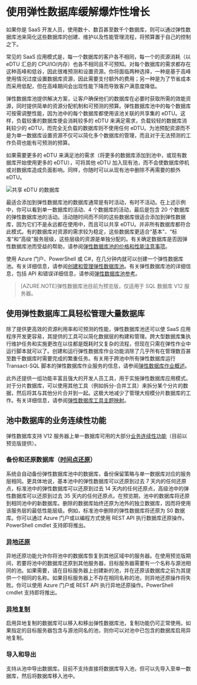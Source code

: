 <properties 
	pageTitle="使用弹性数据库缓解爆炸性增长" 
	description="Azure SQL 数据库弹性数据库池是由一组弹性数据库共享的可用资源的集合。" 
	services="sql-database" 
	documentationCenter="" 
	authors="stevestein" 
	manager="jeffreyg" 
	editor=""/>

<tags 
	ms.service="sql-database"
	ms.date="08/14/2015" 
	wacn.date="09/15/2015"/>


# 使用弹性数据库缓解爆炸性增长

如果你是 SaaS 开发人员，使用数十、数百甚至数千个数据库，则可以通过弹性数据库池来简化这些数据库的创建、维护以及性能管理流程，将预算置于自己的控制之下。

常见的 SaaS 应用模式是，每一个数据库的客户各不相同，每一个的资源消耗（以 eDTU 汇总的 CPU/IO/内存）也各不相同且不可预知。对每个数据库的需求都存在这种高峰和低谷，因此很难预测和设置资源。你将面临两种选择，一种是基于高峰使用情况过度设置数据库资源，因此需要支付额外的费用；另一种是为了节省成本而采用低配，但在高峰期间会出现性能下降而导致客户满意度降低。



弹性数据库池提供解决方案，让客户确保他们的数据库在必要时获取所需的效能资源，同时提供简单的资源分配机制和可预测的预算。弹性数据库池中的每个数据库可按需调整性能，因为池中的每个数据库都使用该池关联的共享集的 eDTU。这样，负载较重的数据库便会消耗较多的 eDTU 来满足需求，负载较轻的数据库消耗较少的 eDTU，而完全无负载的数据库则不使用任何 eDTU。为池预配资源而不是为单一数据库设置资源不仅可以简化多个数据库的管理，而且对于无法预测的工作负荷也能有可预测的预算。

如果需要更多的 eDTU 来满足池的需求（将更多的数据库添加到池中，或现有数据库开始使用更多的 eDTU），可将其他 eDTU 加入现有池，而不会使数据库停机或对数据库造成负面影响。同样，你随时可以从现有池中删除不再需要的额外 eDTU。

![共享 eDTU 的数据库][1]

最适合添加到弹性数据库池的数据库通常是有时活动，有时不活动。在上述示例中，你可以看到单一数据库的活动、4 个数据库的活动，最后是包含 20 个数据库的弹性数据库池的活动。活动随时间而不同的这些数据库很适合添加到弹性数据库，因为它们不是永远都在使用中，而且可以共享 eDTU。并非所有数据库都符合此模式。有的数据库对资源的需求较为稳定，这些数据库更适合“基本”、“标准”和“高级”服务层级，这些层级的资源是单独分配的。有关确定数据库是否因弹性数据库池而受益的帮助，请参阅[弹性数据库池的价格和性能注意事项](/documentation/articles/sql-database-elastic-pool-guidance)。

使用 Azure 门户、PowerShell 或 C#，在几分钟内就可以创建一个弹性数据库池。有关详细信息，请参阅[创建和管理弹性数据库池](/documentation/articles/sql-database-elastic-pool-portal)。有关弹性数据库池的详细信息，包括 API 和错误详细信息，请参阅[弹性数据库池参考](/documentation/articles/sql-database-elastic-pool-reference)。


> [AZURE.NOTE]弹性数据库池目前为预览版，仅适用于 SQL 数据库 V12 服务器。

## 使用弹性数据库工具轻松管理大量数据库

除了提供更高效的资源利用率和可预测的性能，弹性数据库池还可以使 SaaS 应用程序开发更容易，其提供的工具可以简化数据层的构建和管理。跨大型数据库集执行维护任务和实施更改在以往都是既耗时又复杂的流程，但现在只需在弹性作业中运行脚本就可以了。创建和运行弹性数据库作业功能消除了几乎所有在管理数百甚至数千数据库时需要完成的繁重任务。有关用于跨池中所有弹性数据库运行 Transact-SQL 脚本的弹性数据库作业服务的信息，请参阅[弹性数据库作业概述](/documentation/articles/sql-database-elastic-jobs-overview)。

此外还提供一组功能丰富且强大的开发人员工具，用于实施弹性数据库应用模式。对于分片数据库，可以使用其他工具（例如拆分-合并工具）来拆分某个分片的数据，然后将其与其他分片合并到一起。这极大地减少了管理大规模分片数据库的工作。有关详细信息，请参阅[弹性数据库工具主题映射](/documentation/articles/sql-database-elastic-scale-documentation-map)。

## 池中数据库的业务连续性功能

弹性数据库支持 V12 服务器上单一数据库可用的大部分[业务连续性功能](https://msdn.microsoft.com/zh-cn/library/azure/hh852669.aspx)（目前以预览版提供）。

### 备份和还原数据库（[时间点还原](https://msdn.microsoft.com/zh-cn/library/azure/hh852669.aspx#BKMK_PITR)）

系统会自动备份弹性数据库池中的数据库，备份保留策略与单一数据库对应的服务层相同。更具体地说，基本池中的弹性数据库可以还原到过去 7 天内的任何还原点，标准池中的弹性数据库可以还原到过去 14 天内的任何还原点，高级池中的弹性数据库可以还原到过去 35 天内的任何还原点。在预览期，池中的数据库将还原到相同池中的新数据库。删除的数据库始终还原为池外的独立数据库，因而将使用该服务层的最低性能层级。例如，标准池中删除的弹性数据库将还原为 S0 数据库。你可以通过 Azure 门户或以编程方式使用 REST API 执行数据库还原操作。PowerShell cmdlet 支持即将推出。

### [异地还原](https://msdn.microsoft.com/zh-cn/library/azure/hh852669.aspx#BKMK_GEO)

异地还原功能允许你将池中的数据库恢复到其他区域中的服务器。在使用预览版期间，若要将池中的数据库还原到其他服务器，目标服务器需要有一个名称与源池相同的池。如果需要，请在目标服务器上创建新的池，并在还原该数据库之前为其提供一个相同的名称。如果目标服务器上不存在相同名称的池，则异地还原操作将失败。你可以使用 Azure 门户或 REST API 执行异地还原操作。PowerShell cmdlet 支持即将推出。


### [异地复制](https://msdn.microsoft.com/zh-cn/library/azure/dn783447.aspx)

启用异地复制的数据库可以移入和移出弹性数据库池，复制功能仍可正常使用。如果指定的目标服务器包含与源池同名的池，则你可以对池中已包含的数据库启用异地复制。

### 导入和导出

支持从池中导出数据库。目前不支持直接将数据库导入池，但可以先导入至单一数据库，然后将数据库移入池中。


<!--Image references-->
[1]: ./media/sql-database-elastic-pool/databases.png

<!---HONumber=69-->